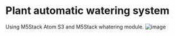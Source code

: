 # Plant automatic watering system
Using M5Stack Atom S3 and M5Stack whatering module.
![image](https://github.com/alxegorov/watering_m5stack/assets/52800539/6c9a71a8-64c4-496f-be19-a5b12e78df1b)
